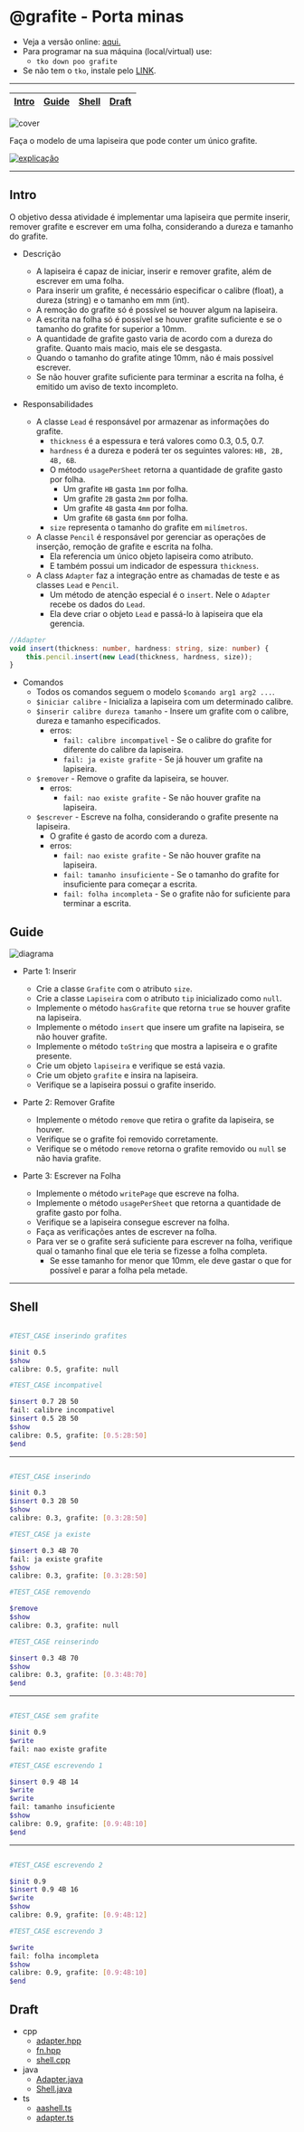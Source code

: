 # @grafite - Porta minas

- Veja a versão online: [aqui.](https://github.com/qxcodepoo/arcade/blob/master/base/grafite/Readme.md)
- Para programar na sua máquina (local/virtual) use:
  - `tko down poo grafite`
- Se não tem o `tko`, instale pelo [LINK](https://github.com/senapk/tko#tko).

---

<!-- toch -->
[Intro](#intro) | [Guide](#guide) | [Shell](#shell) | [Draft](#draft)
-- | -- | -- | --
<!-- toch -->

![cover](https://raw.githubusercontent.com/qxcodepoo/arcade/master/base/grafite/cover.jpg)

Faça o modelo de uma lapiseira que pode conter um único grafite.

[![explicação](https://raw.githubusercontent.com/qxcodepoo/arcade/master/base/grafite/../../wiki/images/explicacao.png)](https://youtu.be/LvZODN2rL6s)

***

## Intro

O objetivo dessa atividade é implementar uma lapiseira que permite inserir, remover grafite e escrever em uma folha, considerando a dureza e tamanho do grafite.

- Descrição
  - A lapiseira é capaz de iniciar, inserir e remover grafite, além de escrever em uma folha.
  - Para inserir um grafite, é necessário especificar o calibre (float), a dureza (string) e o tamanho em mm (int).
  - A remoção do grafite só é possível se houver algum na lapiseira.
  - A escrita na folha só é possível se houver grafite suficiente e se o tamanho do grafite for superior a 10mm.
  - A quantidade de grafite gasto varia de acordo com a dureza do grafite. Quanto mais macio, mais ele se desgasta.
  - Quando o tamanho do grafite atinge 10mm, não é mais possível escrever.
  - Se não houver grafite suficiente para terminar a escrita na folha, é emitido um aviso de texto incompleto.

- Responsabilidades
  - A classe `Lead` é responsável por armazenar as informações do grafite.
    - `thickness` é a espessura e terá valores como 0.3, 0.5, 0.7.
    - `hardness` é a dureza e poderá ter os seguintes valores: `HB, 2B, 4B, 6B`.
    - O método `usagePerSheet` retorna a quantidade de grafite gasto por folha.
      - Um grafite `HB` gasta `1mm` por folha.
      - Um grafite `2B` gasta `2mm` por folha.
      - Um grafite `4B` gasta `4mm` por folha.
      - Um grafite `6B` gasta `6mm` por folha.
    - `size` representa o tamanho do grafite em `milímetros`.
  - A classe `Pencil` é responsável por gerenciar as operações de inserção, remoção de grafite e escrita na folha.
    - Ela referencia um único objeto lapiseira como atributo.
    - E também possui um indicador de espessura `thickness`.
  - A class `Adapter` faz a integração entre as chamadas de teste e as classes `Lead` e `Pencil`.
    - Um método de atenção especial é o `insert`. Nele o `Adapter` recebe os dados do `Lead`. 
    - Ela deve criar o objeto `Lead` e passá-lo à lapiseira que ela gerencia.

```ts
//Adapter
void insert(thickness: number, hardness: string, size: number) {
    this.pencil.insert(new Lead(thickness, hardness, size));
}

```

- Comandos
  - Todos os comandos seguem o modelo `$comando arg1 arg2 ...`.
  - `$iniciar calibre` - Inicializa a lapiseira com um determinado calibre.
  - `$inserir calibre dureza tamanho` - Insere um grafite com o calibre, dureza e tamanho especificados.
    - erros:
      - `fail: calibre incompativel` - Se o calibre do grafite for diferente do calibre da lapiseira.
      - `fail: ja existe grafite` - Se já houver um grafite na lapiseira.
  - `$remover` - Remove o grafite da lapiseira, se houver.
    - erros:
      - `fail: nao existe grafite` - Se não houver grafite na lapiseira.
  - `$escrever` - Escreve na folha, considerando o grafite presente na lapiseira.
    - O grafite é gasto de acordo com a dureza.
    - erros:
      - `fail: nao existe grafite` - Se não houver grafite na lapiseira.
      - `fail: tamanho insuficiente` - Se o tamanho do grafite for insuficiente para começar a escrita.
      - `fail: folha incompleta` - Se o grafite não for suficiente para terminar a escrita.

## Guide

![diagrama](https://raw.githubusercontent.com/qxcodepoo/arcade/master/base/grafite/diagrama.png)

- Parte 1: Inserir
  - Crie a classe `Grafite` com o atributo `size`.
  - Crie a classe `Lapiseira` com o atributo `tip` inicializado como `null`.
  - Implemente o método `hasGrafite` que retorna `true` se houver grafite na lapiseira.
  - Implemente o método `insert` que insere um grafite na lapiseira, se não houver grafite.
  - Implemente o método `toString` que mostra a lapiseira e o grafite presente.
  - Crie um objeto `lapiseira` e verifique se está vazia.
  - Crie um objeto `grafite` e insira na lapiseira.
  - Verifique se a lapiseira possui o grafite inserido.

- Parte 2: Remover Grafite
  - Implemente o método `remove` que retira o grafite da lapiseira, se houver.
  - Verifique se o grafite foi removido corretamente.
  - Verifique se o método `remove` retorna o grafite removido ou `null` se não havia grafite.

- Parte 3: Escrever na Folha
  - Implemente o método `writePage` que escreve na folha.
  - Implemente o método `usagePerSheet` que retorna a quantidade de grafite gasto por folha.
  - Verifique se a lapiseira consegue escrever na folha.
  - Faça as verificações antes de escrever na folha.
  - Para ver se o grafite será suficiente para escrever na folha, verifique qual o tamanho final que ele teria se fizesse a folha completa. 
    - Se esse tamanho for menor que 10mm, ele deve gastar o que for possível e parar a folha pela metade.

***

## Shell

```bash

#TEST_CASE inserindo grafites

$init 0.5
$show
calibre: 0.5, grafite: null

#TEST_CASE incompativel

$insert 0.7 2B 50
fail: calibre incompativel
$insert 0.5 2B 50
$show
calibre: 0.5, grafite: [0.5:2B:50]
$end
```

***

```bash

#TEST_CASE inserindo

$init 0.3
$insert 0.3 2B 50
$show
calibre: 0.3, grafite: [0.3:2B:50]

#TEST_CASE ja existe

$insert 0.3 4B 70
fail: ja existe grafite
$show
calibre: 0.3, grafite: [0.3:2B:50]

#TEST_CASE removendo

$remove
$show
calibre: 0.3, grafite: null

#TEST_CASE reinserindo

$insert 0.3 4B 70
$show
calibre: 0.3, grafite: [0.3:4B:70]
$end
```

***

```bash

#TEST_CASE sem grafite

$init 0.9
$write
fail: nao existe grafite

#TEST_CASE escrevendo 1

$insert 0.9 4B 14
$write
$write
fail: tamanho insuficiente
$show
calibre: 0.9, grafite: [0.9:4B:10]
$end
```

***

```bash

#TEST_CASE escrevendo 2

$init 0.9
$insert 0.9 4B 16
$write
$show
calibre: 0.9, grafite: [0.9:4B:12]

#TEST_CASE escrevendo 3

$write
fail: folha incompleta
$show
calibre: 0.9, grafite: [0.9:4B:10]
$end
```

## Draft

<!-- links .cache/draft -->
- cpp
  - [adapter.hpp](https://github.com/qxcodepoo/arcade/blob/master/base/grafite/.cache/draft/cpp/adapter.hpp)
  - [fn.hpp](https://github.com/qxcodepoo/arcade/blob/master/base/grafite/.cache/draft/cpp/fn.hpp)
  - [shell.cpp](https://github.com/qxcodepoo/arcade/blob/master/base/grafite/.cache/draft/cpp/shell.cpp)
- java
  - [Adapter.java](https://github.com/qxcodepoo/arcade/blob/master/base/grafite/.cache/draft/java/Adapter.java)
  - [Shell.java](https://github.com/qxcodepoo/arcade/blob/master/base/grafite/.cache/draft/java/Shell.java)
- ts
  - [aashell.ts](https://github.com/qxcodepoo/arcade/blob/master/base/grafite/.cache/draft/ts/aashell.ts)
  - [adapter.ts](https://github.com/qxcodepoo/arcade/blob/master/base/grafite/.cache/draft/ts/adapter.ts)
<!-- links -->
